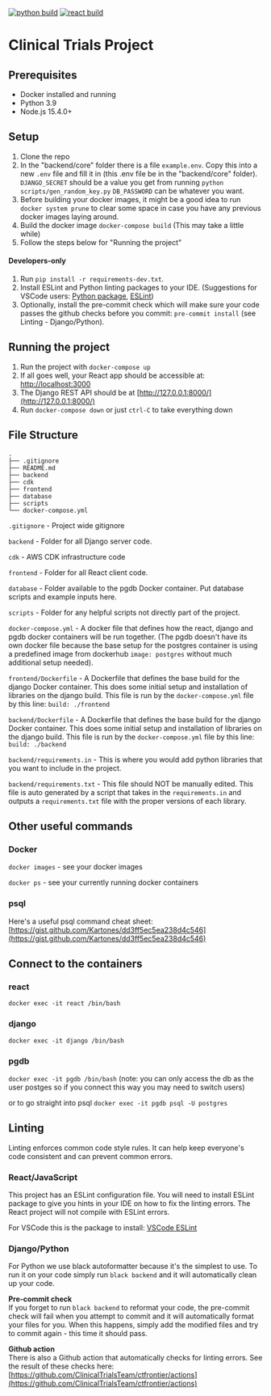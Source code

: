 [![python build](https://github.com/ClinicalTrialsTeam/ctfrontier/actions/workflows/python-checks.yml/badge.svg)](https://github.com/ClinicalTrialsTeam/ctfrontier/actions/workflows/python-checks.yml)
[![react build](https://github.com/ClinicalTrialsTeam/ctfrontier/actions/workflows/react-checks.yml/badge.svg)](https://github.com/ClinicalTrialsTeam/ctfrontier/actions/workflows/react-checks.yml)

# Clinical Trials Project

## Prerequisites

* Docker installed and running
* Python 3.9
* Node.js 15.4.0+


## Setup

1. Clone the repo
1. In the "backend/core" folder there is a file `example.env`.
Copy this into a new `.env` file and fill it in (this .env file be in the "backend/core" folder).
`DJANGO_SECRET` should be a value you get from running `python scripts/gen_random_key.py`
`DB_PASSWORD` can be whatever you want.
1. Before building your docker images, it might be a good idea to run `docker system prune` to clear some space in case you have any previous docker images laying around.
1. Build the docker image `docker-compose build` (This may take a little while)
1. Follow the steps below for "Running the project"

#### Developers-only
1. Run `pip install -r requirements-dev.txt`.
1. Install ESLint and Python linting packages to your IDE. (Suggestions for VSCode users: [Python package](https://marketplace.visualstudio.com/items?itemName=ms-python.python), [ESLint](https://marketplace.visualstudio.com/items?itemName=dbaeumer.vscode-eslint))
1. Optionally, install the pre-commit check which will make sure your code passes the github checks before you commit: `pre-commit install` (see Linting - Django/Python).

## Running the project

1. Run the project with `docker-compose up`
1. If all goes well, your React app should be accessible at: [http://localhost:3000](http://localhost:3000)
1. The Django REST API should be at [http://127.0.0.1:8000/](http://127.0.0.1:8000/)
1. Run `docker-compose down` or just `ctrl-C` to take everything down


## File Structure

	.
	├── .gitignore
	├── README.md
	├── backend 
	├── cdk 	
	├── frontend
	├── database
	├── scripts				
	└── docker-compose.yml
	
`.gitignore` - Project wide gitignore

`backend` - Folder for all Django server code.

`cdk` - AWS CDK infrastructure code

`frontend` - Folder for all React client code.

`database` - Folder available to the pgdb Docker container. Put database scripts and example inputs here.

`scripts` - Folder for any helpful scripts not directly part of the project.

`docker-compose.yml` - A docker file that defines how the react, django and pgdb docker containers will be run together. (The pgdb doesn't have its own docker file because the base setup for the postgres container is using a predefined image from dockerhub `image: postgres` without much additional setup needed).

`frontend/Dockerfile` - A Dockerfile that defines the base build for the django Docker container. This does some initial setup and installation of libraries on the django build. This file is run by the `docker-compose.yml` file by this line: `build: ./frontend`

`backend/Dockerfile` - A Dockerfile that defines the base build for the django Docker container. This does some initial setup and installation of libraries on the django build. This file is run by the `docker-compose.yml` file by this line: `build: ./backend`

`backend/requirements.in` - This is where you would add python libraries that you want to include in the project.

`backend/requirements.txt` - This file should NOT be manually edited. This file is auto generated by a script that takes in the `requirements.in` and outputs a `requirements.txt` file with the proper versions of each library.

## Other useful commands

### Docker

`docker images` - see your docker images

`docker ps` - see your currently running docker containers

### psql

Here's a useful psql command cheat sheet: [https://gist.github.com/Kartones/dd3ff5ec5ea238d4c546](https://gist.github.com/Kartones/dd3ff5ec5ea238d4c546)

## Connect to the containers

### react
`docker exec -it react /bin/bash`

### django
`docker exec -it django /bin/bash`

### pgdb
`docker exec -it pgdb /bin/bash` (note: you can only access the db as the user postges so if you connect this way you may need to switch users)

or to go straight into psql `docker exec -it pgdb psql -U postgres`

## Linting

Linting enforces common code style rules. It can help keep everyone's code consistent and can prevent common errors.

### React/JavaScript 
This project has an ESLint configuration file. You will need to install ESLint package to give you hints in your IDE on how to fix the linting errors. The React project will not compile with ESLint errors.

For VSCode this is the package to install:
[VSCode ESLint](https://marketplace.visualstudio.com/items?itemName=dbaeumer.vscode-eslint)

### Django/Python

For Python we use black autoformatter because it's the simplest to use. To run it on your code simply run `black backend` and it will automatically clean up your code.

**Pre-commit check**  
If you forget to run `black backend` to reformat your code, the pre-commit check will fail when you attempt to commit and it will automatically format your files for you. When this happens, simply add the modified files and try to commit again - this time it should pass.

**Github action**  
There is also a Github action that automatically checks for linting errors. See the result of these checks here: [https://github.com/ClinicalTrialsTeam/ctfrontier/actions](https://github.com/ClinicalTrialsTeam/ctfrontier/actions)
